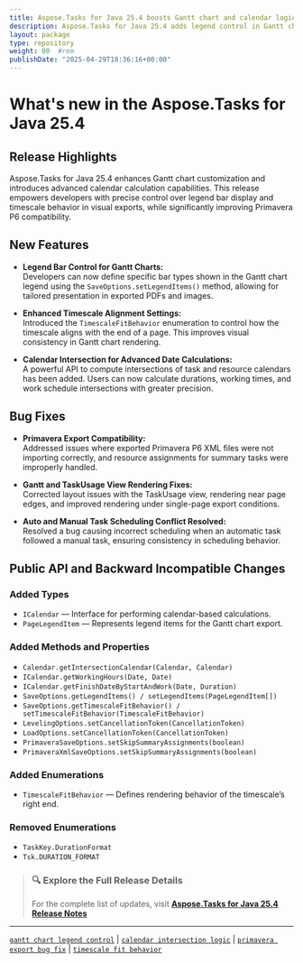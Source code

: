 ```yaml
---
title: Aspose.Tasks for Java 25.4 boosts Gantt chart and calendar logic
description: Aspose.Tasks for Java 25.4 adds legend control in Gantt charts, calendar intersection calculations, and fixes Primavera export and rendering issues.
layout: package
type: repository
weight: 00	#rem
publishDate: "2025-04-29T18:36:16+00:00"
---
```


# What's new in the Aspose.Tasks for Java 25.4

## Release Highlights

Aspose.Tasks for Java 25.4 enhances Gantt chart customization and introduces advanced calendar calculation capabilities. This release empowers developers with precise control over legend bar display and timescale behavior in visual exports, while significantly improving Primavera P6 compatibility.

## New Features

- **Legend Bar Control for Gantt Charts:**  
  Developers can now define specific bar types shown in the Gantt chart legend using the `SaveOptions.setLegendItems()` method, allowing for tailored presentation in exported PDFs and images.

- **Enhanced Timescale Alignment Settings:**  
  Introduced the `TimescaleFitBehavior` enumeration to control how the timescale aligns with the end of a page. This improves visual consistency in Gantt chart rendering.

- **Calendar Intersection for Advanced Date Calculations:**  
  A powerful API to compute intersections of task and resource calendars has been added. Users can now calculate durations, working times, and work schedule intersections with greater precision.

## Bug Fixes

- **Primavera Export Compatibility:**  
  Addressed issues where exported Primavera P6 XML files were not importing correctly, and resource assignments for summary tasks were improperly handled.

- **Gantt and TaskUsage View Rendering Fixes:**  
  Corrected layout issues with the TaskUsage view, rendering near page edges, and improved rendering under single-page export conditions.

- **Auto and Manual Task Scheduling Conflict Resolved:**  
  Resolved a bug causing incorrect scheduling when an automatic task followed a manual task, ensuring consistency in scheduling behavior.

## Public API and Backward Incompatible Changes

### Added Types

- `ICalendar` — Interface for performing calendar-based calculations.
- `PageLegendItem` — Represents legend items for the Gantt chart export.

### Added Methods and Properties

- `Calendar.getIntersectionCalendar(Calendar, Calendar)`
- `ICalendar.getWorkingHours(Date, Date)`
- `ICalendar.getFinishDateByStartAndWork(Date, Duration)`
- `SaveOptions.getLegendItems() / setLegendItems(PageLegendItem[])`
- `SaveOptions.getTimescaleFitBehavior() / setTimescaleFitBehavior(TimescaleFitBehavior)`
- `LevelingOptions.setCancellationToken(CancellationToken)`
- `LoadOptions.setCancellationToken(CancellationToken)`
- `PrimaveraSaveOptions.setSkipSummaryAssignments(boolean)`
- `PrimaveraXmlSaveOptions.setSkipSummaryAssignments(boolean)`

### Added Enumerations

- `TimescaleFitBehavior` — Defines rendering behavior of the timescale’s right end.

### Removed Enumerations

- `TaskKey.DurationFormat`
- `Tsk.DURATION_FORMAT`

> ### 🔍 Explore the Full Release Details  
>
> For the complete list of updates, visit **[Aspose.Tasks for Java 25.4 Release Notes](https://releases.aspose.com/tasks/java/release-notes/2025/aspose-tasks-for-java-25-4-release-notes/)**

---

[`gantt chart legend control`](https://search.aspose.com/q/gantt-chart-legend-control.html) | [`calendar intersection logic`](https://search.aspose.com/q/calendar-intersection-logic.html) | [`primavera export bug fix`](https://search.aspose.com/q/primavera-export-bug-fix.html) | [`timescale fit behavior`](https://search.aspose.com/q/timescale-fit-behavior.html)
